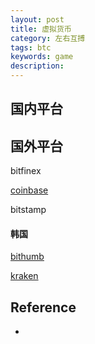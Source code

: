 ```yaml
---
layout: post
title: 虚拟货币
category: 左右互搏
tags: btc
keywords: game
description: 
---
```


## 国内平台

## 国外平台

bitfinex

[coinbase](http://www.coinbase.com)

bitstamp

#### 韩国

[bithumb](https://www.bithumb.com)

[kraken](https://www.kraken.com)

## Reference

* 